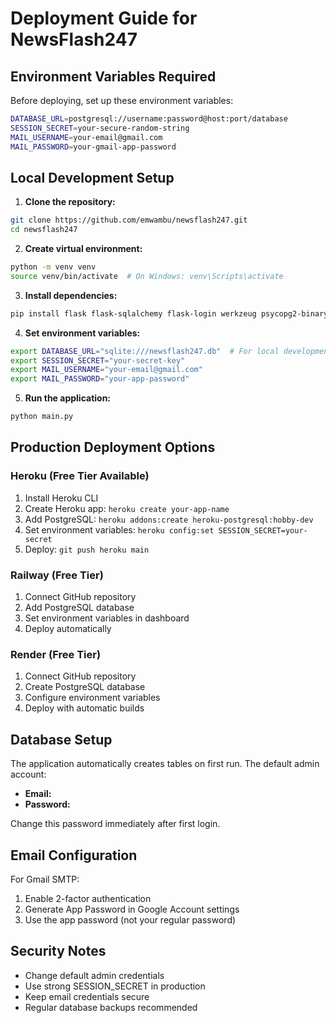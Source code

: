 # Deployment Guide for NewsFlash247

## Environment Variables Required

Before deploying, set up these environment variables:

```bash
DATABASE_URL=postgresql://username:password@host:port/database
SESSION_SECRET=your-secure-random-string
MAIL_USERNAME=your-email@gmail.com
MAIL_PASSWORD=your-gmail-app-password
```

## Local Development Setup

1. **Clone the repository:**
```bash
git clone https://github.com/emwambu/newsflash247.git
cd newsflash247
```

2. **Create virtual environment:**
```bash
python -m venv venv
source venv/bin/activate  # On Windows: venv\Scripts\activate
```

3. **Install dependencies:**
```bash
pip install flask flask-sqlalchemy flask-login werkzeug psycopg2-binary jinja2 email-validator gunicorn
```

4. **Set environment variables:**
```bash
export DATABASE_URL="sqlite:///newsflash247.db"  # For local development
export SESSION_SECRET="your-secret-key"
export MAIL_USERNAME="your-email@gmail.com"
export MAIL_PASSWORD="your-app-password"
```

5. **Run the application:**
```bash
python main.py
```

## Production Deployment Options

### Heroku (Free Tier Available)
1. Install Heroku CLI
2. Create Heroku app: `heroku create your-app-name`
3. Add PostgreSQL: `heroku addons:create heroku-postgresql:hobby-dev`
4. Set environment variables: `heroku config:set SESSION_SECRET=your-secret`
5. Deploy: `git push heroku main`

### Railway (Free Tier)
1. Connect GitHub repository
2. Add PostgreSQL database
3. Set environment variables in dashboard
4. Deploy automatically

### Render (Free Tier)
1. Connect GitHub repository
2. Create PostgreSQL database
3. Configure environment variables
4. Deploy with automatic builds

## Database Setup

The application automatically creates tables on first run. The default admin account:
- **Email:** 
- **Password:**

Change this password immediately after first login.

## Email Configuration

For Gmail SMTP:
1. Enable 2-factor authentication
2. Generate App Password in Google Account settings
3. Use the app password (not your regular password)

## Security Notes

- Change default admin credentials
- Use strong SESSION_SECRET in production
- Keep email credentials secure
- Regular database backups recommended
